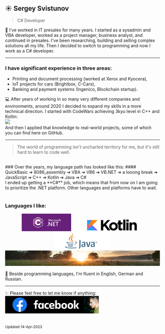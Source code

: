 
## ☀️ Sergey Svistunov
> C# Developer 

👔   I've worked in IT presales for many years. I started as a sysadmin and VBA developer, worked as a project manager, business analyst, and continued in presales. I've been researching, building and selling complex solutions all my life.
Then I decided to switch to programming and now I work as a C# developer.
<br>
***
### I have significant experience in three areas:
* Printing and document processing (worked at Xerox and Kyocera),
* IoT projects for cars (Brightbox, C-Cars),
* Banking and payment systems (Ingenico, Blockchain startup).

💻 After years of working in so many very different companies and environments, around 2020 I decided to expand my skills in a more technical direction. I started with CodeWars achieving 3kyu level in C++ and Kotlin: <br> <img src="https://www.codewars.com/users/SergeyFM/badges/large?theme=light"> <br> 
And then I applied that knowledge to real-world projects, some of which you can find here on GitHub.
<br>
***
> The world of programming isn't uncharted territory for me,  but it's still hard to learn to code well. 
<br> 
### Over the years, my language path has looked like this:
#### QuickBasic ➔ 8086_assembly ➔ VBA ➔ VB6 ➔ VB.NET ➔ a looong break ➔ JavaScript ➔ C++ ➔ Kotlin ➔ Java ➔ C# 
<br>
I ended up getting a **C#** job, which means that from now on I am going to prioritize the .NET platform. Other languages and platforms have to wait. <br>
<br>

### Languages I like:
<p align="center">
<img src="small_c-sharp-dot-net.png" height=57px> &nbsp;&nbsp;&nbsp;&nbsp;&nbsp;&nbsp;&nbsp;&nbsp;&nbsp;
<img src="small_kotlin.png" height=40px> &nbsp;&nbsp;
<img src="small_java.png" height=57px>
<img src="panorama.jpg" height=50px width=100%>
</p>
🏃 Beside programming languages, I'm fluent in English, German and Russian.
<br>

***

✨ Please feel free to let me know if anything:  &nbsp;&nbsp;&nbsp;&nbsp;
<a href="https://www.facebook.com/svistunovsergey" target="_blank">
   <img src="my_fb_icon.png" height=57px> 
</a>
<br><br><br>
<sup> Updated 14-Apr-2023 </sup>


